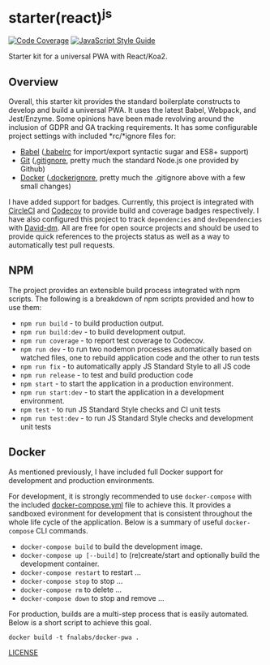 # starter(react)<sup>js</sup>

[![Code Coverage][codecov-image]][codecov-url]
[![JavaScript Style Guide][style-image]][style-url]

Starter kit for a universal PWA with React/Koa2.

## Overview

Overall, this starter kit provides the standard boilerplate constructs to develop and build a universal PWA. It uses the latest Babel, Webpack, and Jest/Enzyme. Some opinions have been made revolving around the inclusion of GDPR and GA tracking requirements. It has some configurable project settings with included \*rc/\*ignore files for:

- [Babel](https://babeljs.io/) ([.babelrc](./.babelrc) for import/export syntactic sugar and ES8+ support)
- [Git](https://git-scm.com/) ([.gitignore](./.gitignore), pretty much the standard Node.js one provided by Github)
- [Docker](https://www.docker.com/) ([.dockerignore](./.dockerignore), pretty much the .gitignore above with a few small changes)

I have added support for badges. Currently, this project is integrated with [CircleCI](https://circleci.com/) and [Codecov](https://codecov.io/) to provide build and coverage badges respectively. I have also configured this project to track `dependencies` and `devDependencies` with [David-dm](https://david-dm.org/). All are free for open source projects and should be used to provide quick references to the projects status as well as a way to automatically test pull requests.

## NPM

The project provides an extensible build process integrated with npm scripts. The following is a breakdown of npm scripts provided and how to use them:

- `npm run build` - to build production output.
- `npm run build:dev` - to build development output.
- `npm run coverage` - to report test coverage to Codecov.
- `npm run dev` - to run two nodemon processes automatically based on watched files, one to rebuild application code and the other to run tests
- `npm run fix` - to automatically apply JS Standard Style to all JS code
- `npm run release` - to test and build production code
- `npm start` - to start the application in a production environment.
- `npm run start:dev` - to start the application in a development environment.
- `npm test` - to run JS Standard Style checks and CI unit tests
- `npm run test:dev` - to run JS Standard Style checks and development unit tests

## Docker

As mentioned previously, I have included full Docker support for development and production environments.

For development, it is strongly recommended to use `docker-compose` with the included [docker-compose.yml](./docker-compose.yml) file to achieve this. It provides a sandboxed evironment for development that is consistent throughout the whole life cycle of the application. Below is a summary of useful `docker-compose` CLI commands.

- `docker-compose build` to build the development image.
- `docker-compose up [--build]` to (re)create/start and optionally build the development container.
- `docker-compose restart` to restart ...
- `docker-compose stop` to stop ...
- `docker-compose rm` to delete ...
- `docker-compose down` to stop and remove ...

For production, builds are a multi-step process that is easily automated. Below is a short script to achieve this goal.

```shell
docker build -t fnalabs/docker-pwa .
```

[LICENSE](./LICENSE)

[codecov-image]: https://img.shields.io/codecov/c/github/fnalabs/starter-react-js.svg
[codecov-url]: https://codecov.io/gh/fnalabs/starter-react-js

[style-image]: https://img.shields.io/badge/code_style-standard-brightgreen.svg
[style-url]: https://standardjs.com

